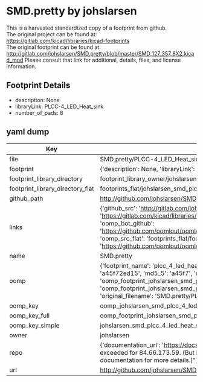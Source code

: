 # SMD.pretty by johslarsen  
This is a harvested standardized copy of a footprint from github.  
The original project can be found at:  
https://gitlab.com/kicad/libraries/kicad-footprints  
The original footprint can be found at:
http://gitlab.com/johslarsen/SMD.pretty/blob/master/SMD_127_357_8X2.kicad_mod
Please consult that link for additional, details, files, and license information.  
## Footprint Details
* description: None  
* libraryLink: PLCC-4_LED_Heat_sink  
* number_of_pads: 8  
## yaml dump  
| Key | Value |  
| --- | --- |  
| file | SMD.pretty/PLCC-4_LED_Heat_sink.kicad_mod |  
| footprint | {'description': None, 'libraryLink': 'PLCC-4_LED_Heat_sink', 'number_of_pads': 8} |  
| footprint_library_directory | footprint_library_owner/johslarsen_SMD.pretty |  
| footprint_library_directory_flat | footprints_flat/johslarsen_smd_plcc_4_led_heat_sink/working |  
| github_path | http://github.com/johslarsen/SMD.pretty/blob/master/PLCC-4_LED_Heat_sink.kicad_mod |  
| links | {'github_src': 'http://gitlab.com/johslarsen/SMD.pretty/blob/master/SMD_127_357_8X2.kicad_mod', 'github_src_repo': 'https://gitlab.com/kicad/libraries/kicad-footprints', 'oomp_bot': 'footprints/johslarsen_smd_plcc_4_led_heat_sink/working', 'oomp_bot_github': 'https://github.com/oomlout/oomlout_oomp_footprint_bot/tree/main/footprints/johslarsen_smd_plcc_4_led_heat_sink/working', 'oomp_src_flat': 'footprints_flat/footprints_flat/johslarsen_smd_plcc_4_led_heat_sink/working', 'oomp_src_flat_github': 'https://github.com/oomlout/oomlout_oomp_footprint_src/tree/main/footprints_flat/johslarsen_smd_plcc_4_led_heat_sink/working'} |  
| name | SMD.pretty |  
| oomp | {'footprint_name': 'plcc_4_led_heat_sink', 'library_name': 'smd', 'md5': 'a45f72ed154cd86af2a3cef8b7bd6f29', 'md5_10': 'a45f72ed15', 'md5_5': 'a45f7', 'md5_6': 'a45f72', 'oomp_key': 'oomp_johslarsen_smd_plcc_4_led_heat_sink', 'oomp_key_extra': 'oomp_footprint_johslarsen_smd_plcc_4_led_heat_sink', 'oomp_key_full': 'oomp_footprint_johslarsen_smd_plcc_4_led_heat_sink_a45f72', 'oomp_key_simple': 'johslarsen_smd_plcc_4_led_heat_sink', 'original_filename': 'SMD.pretty/PLCC-4_LED_Heat_sink.kicad_mod', 'owner_name': 'johslarsen'} |  
| oomp_key | oomp_johslarsen_smd_plcc_4_led_heat_sink |  
| oomp_key_full | oomp_footprint_johslarsen_smd_plcc_4_led_heat_sink |  
| oomp_key_simple | johslarsen_smd_plcc_4_led_heat_sink |  
| owner | johslarsen |  
| repo | {'documentation_url': 'https://docs.github.com/rest/overview/resources-in-the-rest-api#rate-limiting', 'message': "API rate limit exceeded for 84.66.173.59. (But here's the good news: Authenticated requests get a higher rate limit. Check out the documentation for more details.)"} |  
| url | http://github.com/johslarsen/SMD.pretty |  

